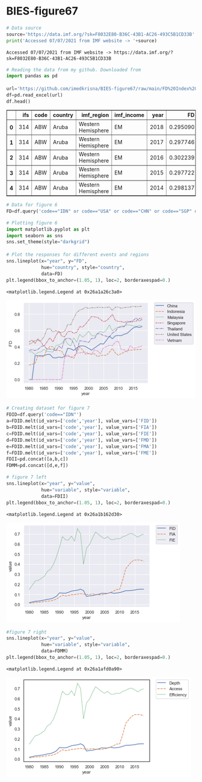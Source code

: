 # BIES-figure67

```python
# Data source
source='https://data.imf.org/?sk=F8032E80-B36C-43B1-AC26-493C5B1CD33B'
print('Accessed 07/07/2021 from IMF website -> '+source)
```

    Accessed 07/07/2021 from IMF website -> https://data.imf.org/?sk=F8032E80-B36C-43B1-AC26-493C5B1CD33B
    


```python
# Reading the data from my github. Downloaded from
import pandas as pd

url='https://github.com/imedkrisna/BIES-figure67/raw/main/FD%20Index%20Database%20(Excel).xlsx'
df=pd.read_excel(url)
df.head()
```




<div>
<style scoped>
    .dataframe tbody tr th:only-of-type {
        vertical-align: middle;
    }

    .dataframe tbody tr th {
        vertical-align: top;
    }

    .dataframe thead th {
        text-align: right;
    }
</style>
<table border="1" class="dataframe">
  <thead>
    <tr style="text-align: right;">
      <th></th>
      <th>ifs</th>
      <th>code</th>
      <th>country</th>
      <th>imf_region</th>
      <th>imf_income</th>
      <th>year</th>
      <th>FD</th>
      <th>FI</th>
      <th>FM</th>
      <th>FID</th>
      <th>FIA</th>
      <th>FIE</th>
      <th>FMD</th>
      <th>FMA</th>
      <th>FME</th>
    </tr>
  </thead>
  <tbody>
    <tr>
      <th>0</th>
      <td>314</td>
      <td>ABW</td>
      <td>Aruba</td>
      <td>Western Hemisphere</td>
      <td>EM</td>
      <td>2018</td>
      <td>0.295090</td>
      <td>0.571631</td>
      <td>0.007356</td>
      <td>0.272385</td>
      <td>0.695166</td>
      <td>0.641013</td>
      <td>0.019856</td>
      <td>0.0</td>
      <td>0.0</td>
    </tr>
    <tr>
      <th>1</th>
      <td>314</td>
      <td>ABW</td>
      <td>Aruba</td>
      <td>Western Hemisphere</td>
      <td>EM</td>
      <td>2017</td>
      <td>0.297746</td>
      <td>0.577792</td>
      <td>0.006406</td>
      <td>0.272385</td>
      <td>0.709758</td>
      <td>0.641990</td>
      <td>0.017292</td>
      <td>0.0</td>
      <td>0.0</td>
    </tr>
    <tr>
      <th>2</th>
      <td>314</td>
      <td>ABW</td>
      <td>Aruba</td>
      <td>Western Hemisphere</td>
      <td>EM</td>
      <td>2016</td>
      <td>0.302239</td>
      <td>0.586555</td>
      <td>0.006459</td>
      <td>0.280556</td>
      <td>0.724822</td>
      <td>0.640035</td>
      <td>0.017434</td>
      <td>0.0</td>
      <td>0.0</td>
    </tr>
    <tr>
      <th>3</th>
      <td>314</td>
      <td>ABW</td>
      <td>Aruba</td>
      <td>Western Hemisphere</td>
      <td>EM</td>
      <td>2015</td>
      <td>0.297722</td>
      <td>0.577775</td>
      <td>0.006375</td>
      <td>0.270970</td>
      <td>0.713883</td>
      <td>0.638080</td>
      <td>0.017210</td>
      <td>0.0</td>
      <td>0.0</td>
    </tr>
    <tr>
      <th>4</th>
      <td>314</td>
      <td>ABW</td>
      <td>Aruba</td>
      <td>Western Hemisphere</td>
      <td>EM</td>
      <td>2014</td>
      <td>0.298137</td>
      <td>0.578489</td>
      <td>0.006477</td>
      <td>0.265957</td>
      <td>0.716189</td>
      <td>0.644303</td>
      <td>0.017483</td>
      <td>0.0</td>
      <td>0.0</td>
    </tr>
  </tbody>
</table>
</div>




```python
# Data for figure 6
FD=df.query('code=="IDN" or code=="USA" or code=="CHN" or code=="SGP" or code=="MYS" or code=="THA" or code=="VNM"')
```


```python
# Plotting figure 6
import matplotlib.pyplot as plt
import seaborn as sns
sns.set_theme(style="darkgrid")

# Plot the responses for different events and regions
sns.lineplot(x="year", y="FD",
             hue="country", style="country",
             data=FD)
plt.legend(bbox_to_anchor=(1.05, 1), loc=2, borderaxespad=0.)
```




    <matplotlib.legend.Legend at 0x26a1a26c3a0>




    
![png](output_3_1.png)
    



```python
# Creating dataset for figure 7
FDID=df.query('code=="IDN"')
a=FDID.melt(id_vars=['code','year'], value_vars=['FID'])
b=FDID.melt(id_vars=['code','year'], value_vars=['FIA'])
c=FDID.melt(id_vars=['code','year'], value_vars=['FIE'])
d=FDID.melt(id_vars=['code','year'], value_vars=['FMD'])
e=FDID.melt(id_vars=['code','year'], value_vars=['FMA'])
f=FDID.melt(id_vars=['code','year'], value_vars=['FME'])
FDII=pd.concat([a,b,c])
FDMM=pd.concat([d,e,f])
```


```python
# figure 7 left
sns.lineplot(x="year", y="value",
             hue="variable", style="variable",
             data=FDII)
plt.legend(bbox_to_anchor=(1.05, 1), loc=2, borderaxespad=0.)
```




    <matplotlib.legend.Legend at 0x26a1b162d30>




    
![png](output_5_1.png)
    



```python
#figure 7 right
sns.lineplot(x="year", y="value",
             hue="variable", style="variable",
             data=FDMM)
plt.legend(bbox_to_anchor=(1.05, 1), loc=2, borderaxespad=0.)
```




    <matplotlib.legend.Legend at 0x26a1afd0a90>




    
![png](output_6_1.png)
    

